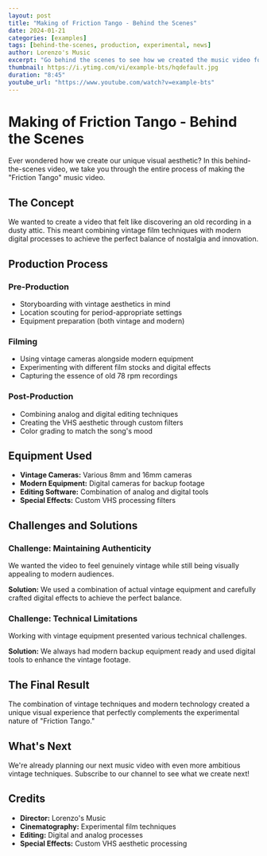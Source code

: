 ```yaml
---
layout: post
title: "Making of Friction Tango - Behind the Scenes"
date: 2024-01-21
categories: [examples]
tags: [behind-the-scenes, production, experimental, news]
author: Lorenzo's Music
excerpt: "Go behind the scenes to see how we created the music video for 'Friction Tango' using vintage film techniques and digital manipulation."
thumbnail: https://i.ytimg.com/vi/example-bts/hqdefault.jpg
duration: "8:45"
youtube_url: "https://www.youtube.com/watch?v=example-bts"
---
```


# Making of Friction Tango - Behind the Scenes

Ever wondered how we create our unique visual aesthetic? In this behind-the-scenes video, we take you through the entire process of making the "Friction Tango" music video.

## The Concept

We wanted to create a video that felt like discovering an old recording in a dusty attic. This meant combining vintage film techniques with modern digital processes to achieve the perfect balance of nostalgia and innovation.

## Production Process

### Pre-Production
- Storyboarding with vintage aesthetics in mind
- Location scouting for period-appropriate settings
- Equipment preparation (both vintage and modern)

### Filming
- Using vintage cameras alongside modern equipment
- Experimenting with different film stocks and digital effects
- Capturing the essence of old 78 rpm recordings

### Post-Production
- Combining analog and digital editing techniques
- Creating the VHS aesthetic through custom filters
- Color grading to match the song's mood

## Equipment Used

- **Vintage Cameras:** Various 8mm and 16mm cameras
- **Modern Equipment:** Digital cameras for backup footage
- **Editing Software:** Combination of analog and digital tools
- **Special Effects:** Custom VHS processing filters

## Challenges and Solutions

### Challenge: Maintaining Authenticity
We wanted the video to feel genuinely vintage while still being visually appealing to modern audiences.

**Solution:** We used a combination of actual vintage equipment and carefully crafted digital effects to achieve the perfect balance.

### Challenge: Technical Limitations
Working with vintage equipment presented various technical challenges.

**Solution:** We always had modern backup equipment ready and used digital tools to enhance the vintage footage.

## The Final Result

The combination of vintage techniques and modern technology created a unique visual experience that perfectly complements the experimental nature of "Friction Tango."

## What's Next

We're already planning our next music video with even more ambitious vintage techniques. Subscribe to our channel to see what we create next!

## Credits

- **Director:** Lorenzo's Music
- **Cinematography:** Experimental film techniques
- **Editing:** Digital and analog processes
- **Special Effects:** Custom VHS aesthetic processing

